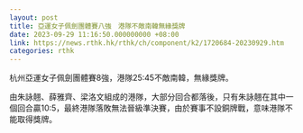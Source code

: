 ```yaml
---
layout: post
title: 亞運女子佩劍團體賽八強　港隊不敵南韓無緣獎牌
date: 2023-09-29 11:16:50.000000000 +08:00
link: https://news.rthk.hk/rthk/ch/component/k2/1720684-20230929.htm
categories: rthk
---
```


杭州亞運女子佩劍團體賽8強，港隊25:45不敵南韓，無緣獎牌。

由朱詠翹、薛雅齊、梁洛文組成的港隊，大部分回合都落後，只有朱詠翹在其中一個回合贏10:5，最終港隊落敗無法晉級準決賽，由於賽事不設銅牌戰，意味港隊不能取得獎牌。
